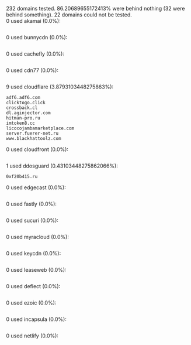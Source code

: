 232 domains tested. 86.20689655172413% were behind nothing (32 were behind something). 22 domains could not be tested.<br>
0 used akamai (0.0%):
```

```

0 used bunnycdn (0.0%):
```

```

0 used cachefly (0.0%):
```

```

0 used cdn77 (0.0%):
```

```

9 used cloudflare (3.8793103448275863%):
```
adf6.adf6.com
clicktogo.click
crossback.cl
dl.aginjector.com
hitman-pro.ru
imtoken8.cc
licocojambamarketplace.com
server.fuerer-net.ru
www.blackhattoolz.com
```

0 used cloudfront (0.0%):
```

```

1 used ddosguard (0.43103448275862066%):
```
0xf20b415.ru
```

0 used edgecast (0.0%):
```

```

0 used fastly (0.0%):
```

```

0 used sucuri (0.0%):
```

```

0 used myracloud (0.0%):
```

```

0 used keycdn (0.0%):
```

```

0 used leaseweb (0.0%):
```

```

0 used deflect (0.0%):
```

```

0 used ezoic (0.0%):
```

```

0 used incapsula (0.0%):
```

```

0 used netlify (0.0%):
```

```
